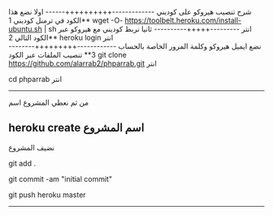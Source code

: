 شرح تنصيب هيروكو على كوديني 
 -------------++++++++++------
اولا نضع هذا الكود في ترمنل كوديني
1**
wget -O- https://toolbelt.heroku.com/install-ubuntu.sh | sh    انتر
  ---------+++++----------
ثانيا نربط كوديني مع هيروكو عبر الكود التالي
2**
heroku login   انتر\
نضع ايميل هيروكو 
وكلمة المرور الخاصة بالحساب
 ------------+++++++++--------
 3**
 تنصيب الملفات عبر الكود 
  git clone https://github.com/alarrab2/phparrab.git انتر
  
  cd phparrab  انتر
  
  ----------------
  من ثم نعطي المشروع اسم
  
heroku create اسم المشروع
-----------
نضيف المشروع 

git add . 

git commit -am "initial commit"
 
git push heroku master 

--------------------------
